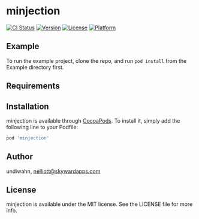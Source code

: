 # minjection

[![CI Status](http://img.shields.io/travis/undiwahn/minjection.svg?style=flat)](https://travis-ci.org/undiwahn/minjection)
[![Version](https://img.shields.io/cocoapods/v/minjection.svg?style=flat)](http://cocoapods.org/pods/minjection)
[![License](https://img.shields.io/cocoapods/l/minjection.svg?style=flat)](http://cocoapods.org/pods/minjection)
[![Platform](https://img.shields.io/cocoapods/p/minjection.svg?style=flat)](http://cocoapods.org/pods/minjection)

## Example

To run the example project, clone the repo, and run `pod install` from the Example directory first.

## Requirements

## Installation

minjection is available through [CocoaPods](http://cocoapods.org). To install
it, simply add the following line to your Podfile:

```ruby
pod 'minjection'
```

## Author

undiwahn, nelliott@skywardapps.com

## License

minjection is available under the MIT license. See the LICENSE file for more info.
